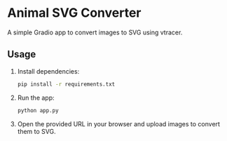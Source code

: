 # Animal SVG Converter

A simple Gradio app to convert images to SVG using vtracer.

## Usage

1. Install dependencies:
   ```bash
   pip install -r requirements.txt
   ```
2. Run the app:
   ```bash
   python app.py
   ```
3. Open the provided URL in your browser and upload images to convert them to SVG.

